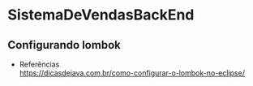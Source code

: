 # SistemaDeVendasBackEnd

## Configurando lombok
- Referências <br>
https://dicasdejava.com.br/como-configurar-o-lombok-no-eclipse/

